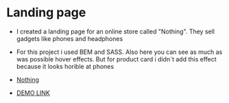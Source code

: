# Landing page
- I created a landing page for an online store called "Nothing". They sell gadgets like phones and headphones

- For this project i used BEM and SASS. Also here you can see as much as was possible hover effects. But for product card i didn`t add this effect because it looks horible at phones

- [Nothing](https://www.figma.com/file/DtkQmQ797hk0nI4KfMi2Uq/BOSE-New-Version?type=design&node-id=6802-139&t=L7eKz5YKLN0m5WxR-0)

- [DEMO LINK](https://nazarbaraban.github.io/layout_landing-page/)
